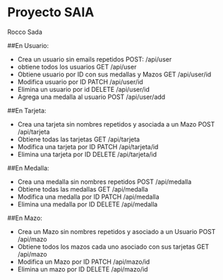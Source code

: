 # Proyecto SAIA
Rocco Sada

##En Usuario:
- Crea un usuario sin emails repetidos POST: /api/user
- obtiene todos los usuarios GET /api/user
- Obtiene usuario por ID con sus medallas y Mazos GET /api/user/id
- Modifica usuario por ID PATCH /api/user/id
- Elimina un usuario por id DELETE /api/user/id
- Agrega una medalla al usuario POST /api/user/add

##En Tarjeta:
- Crea una tarjeta sin nombres repetidos y asociada a un Mazo POST /api/tarjeta
- Obtiene todas las tarjetas GET /api/tarjeta
- Modifica una tarjeta por ID PATCH /api/tarjeta/id
- Elimina una tarjeta por ID DELETE /api/tarjeta/id

##En Medalla:
- Crea una medalla sin nombres repetidos POST /api/medalla
- Obtiene todas las medallas GET /api/medalla
- Modifica una medalla por ID PATCH /api/medalla
-  Elimina una medalla por ID DELETE /api/medalla

##En Mazo: 
- Crea un Mazo sin nombres repetidos y asociado a un Usuario POST /api/mazo
- Obtiene todos los mazos cada uno asociado con sus tarjetas GET /api/mazo
- Modifica un Mazo por ID PATCH /api/mazo/id
- Elimina un mazo por ID DELETE /api/mazo/id
